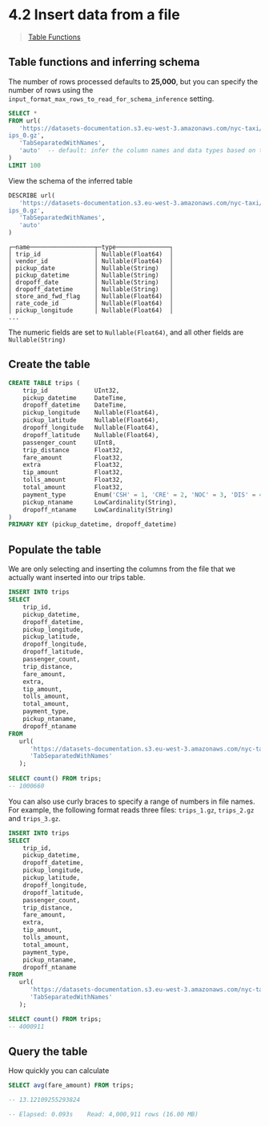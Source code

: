 # 4.2 Insert data from a file
> [Table Functions](https://clickhouse.com/docs/en/sql-reference/table-functions)

## Table functions and inferring schema
The number of rows processed defaults to **25,000**, 
but you can specify the number of rows using the `input_format_max_rows_to_read_for_schema_inference` setting.

```sql
SELECT * 
FROM url(
   'https://datasets-documentation.s3.eu-west-3.amazonaws.com/nyc-taxi/tr
ips_0.gz',
   'TabSeparatedWithNames',
   'auto'  -- default: infer the column names and data types based on the data
) 
LIMIT 100
```

View the schema of the inferred table
```sql
DESCRIBE url(
   'https://datasets-documentation.s3.eu-west-3.amazonaws.com/nyc-taxi/tr
ips_0.gz',
   'TabSeparatedWithNames',
   'auto'
)
```
```
┌─name──────────────────┬─type───────────────┐
│ trip_id               │ Nullable(Float64)  │
│ vendor_id             │ Nullable(Float64)  │
│ pickup_date           │ Nullable(String)   │
│ pickup_datetime       │ Nullable(String)   │
│ dropoff_date          │ Nullable(String)   │
│ dropoff_datetime      │ Nullable(String)   │
│ store_and_fwd_flag    │ Nullable(Float64)  │
│ rate_code_id          │ Nullable(Float64)  │
│ pickup_longitude      │ Nullable(Float64)  │
...
```
The numeric fields are set to `Nullable(Float64)`, and all other fields are `Nullable(String)`

## Create the table
```sql
CREATE TABLE trips (
    trip_id             UInt32,
    pickup_datetime     DateTime,
    dropoff_datetime    DateTime,
    pickup_longitude    Nullable(Float64),
    pickup_latitude     Nullable(Float64),
    dropoff_longitude   Nullable(Float64),
    dropoff_latitude    Nullable(Float64),
    passenger_count     UInt8,
    trip_distance       Float32,
    fare_amount         Float32,
    extra               Float32,
    tip_amount          Float32,
    tolls_amount        Float32,
    total_amount        Float32,
    payment_type        Enum('CSH' = 1, 'CRE' = 2, 'NOC' = 3, 'DIS' = 4),
    pickup_ntaname      LowCardinality(String),
    dropoff_ntaname     LowCardinality(String)
)
PRIMARY KEY (pickup_datetime, dropoff_datetime)
```

## Populate the table
We are only selecting and inserting the columns from the file that we actually want inserted into our trips table.
```sql
INSERT INTO trips  
SELECT 
    trip_id,
    pickup_datetime,
    dropoff_datetime,
    pickup_longitude,
    pickup_latitude,
    dropoff_longitude,
    dropoff_latitude,
    passenger_count,
    trip_distance,
    fare_amount,
    extra,
    tip_amount,
    tolls_amount,
    total_amount,
    payment_type,
    pickup_ntaname,
    dropoff_ntaname 
FROM 
   url(
      'https://datasets-documentation.s3.eu-west-3.amazonaws.com/nyc-taxi/trips_0.gz',
      'TabSeparatedWithNames'
   );   
   
SELECT count() FROM trips;
-- 1000660 
```

You can also use curly braces to specify a range of numbers in file names. 
For example, the following format reads three files: `trips_1.gz`, `trips_2.gz` and `trips_3.gz`.

```sql
INSERT INTO trips  
SELECT 
    trip_id,
    pickup_datetime,
    dropoff_datetime,
    pickup_longitude,
    pickup_latitude,
    dropoff_longitude,
    dropoff_latitude,
    passenger_count,
    trip_distance,
    fare_amount,
    extra,
    tip_amount,
    tolls_amount,
    total_amount,
    payment_type,
    pickup_ntaname,
    dropoff_ntaname 
FROM 
   url(
      'https://datasets-documentation.s3.eu-west-3.amazonaws.com/nyc-taxi/trips_{1..3}.gz',
      'TabSeparatedWithNames'
   );

SELECT count() FROM trips;
-- 4000911
```


## Query the table
How quickly you can calculate
```sql
SELECT avg(fare_amount) FROM trips;

-- 13.12109255293824

-- Elapsed: 0.093s    Read: 4,000,911 rows (16.00 MB)
```